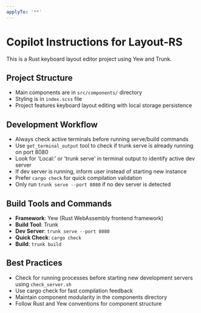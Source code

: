 ```yaml
---
applyTo: '**'
---
```

# Copilot Instructions for Layout-RS

This is a Rust keyboard layout editor project using Yew and Trunk.

## Project Structure
- Main components are in `src/components/` directory
- Styling is in `index.scss` file
- Project features keyboard layout editing with local storage persistence

## Development Workflow
- Always check active terminals before running serve/build commands
- Use `get_terminal_output` tool to check if trunk serve is already running on port 8080
- Look for 'Local:' or 'trunk serve' in terminal output to identify active dev server
- If dev server is running, inform user instead of starting new instance
- Prefer `cargo check` for quick compilation validation
- Only run `trunk serve --port 8080` if no dev server is detected

## Build Tools and Commands
- **Framework**: Yew (Rust WebAssembly frontend framework)
- **Build Tool**: Trunk
- **Dev Server**: `trunk serve --port 8080`
- **Quick Check**: `cargo check`
- **Build**: `trunk build`

## Best Practices
- Check for running processes before starting new development servers using `check_server.sh`
- Use cargo check for fast compilation feedback
- Maintain component modularity in the components directory
- Follow Rust and Yew conventions for component structure
